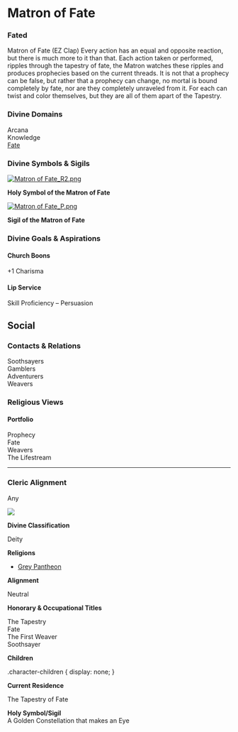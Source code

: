 Matron of Fate
==============

### Fated

Matron of Fate (EZ Clap) Every action has an equal and opposite reaction, but there is much more to it than that. Each action taken or performed, ripples through the tapestry of fate, the Matron watches these ripples and produces prophecies based on the current threads. It is not that a prophecy can be false, but rather that a prophecy can change, no mortal is bound completely by fate, nor are they completely unraveled from it. For each can twist and color themselves, but they are all of them apart of the Tapestry.

### Divine Domains

Arcana  
Knowledge  
[Fate](https://www.worldanvil.com/w/Ecaros-xohoo/a/fate-article)

### Divine Symbols & Sigils

[![](/uploads/images/8d7d047d11da9aebf301f5450ca75165.png "Matron of Fate_R2.png")](/i/284913 "Matron of Fate_R2.png")

**Holy Symbol of the Matron of Fate**

[![](/uploads/images/b03e4bc78f8c28d0387a29092e66cf19.png "Matron of Fate_P.png")](/i/284915 "Matron of Fate_P.png")

**Sigil of the Matron of Fate**

### Divine Goals & Aspirations

#### Church Boons

+1 Charisma 

#### Lip Service

Skill Proficiency – Persuasion

Social
------

### Contacts & Relations

Soothsayers  
Gamblers  
Adventurers  
Weavers

### Religious Views

#### Portfolio

Prophecy  
Fate  
Weavers  
The Lifestream 

* * *

### Cleric Alignment

Any

![](/uploads/images/2c8807ae2c4f83025bae5861e6e1d4ec.jpg)

**Divine Classification**

Deity

**Religions**

* [Grey Pantheon](/w/Ecaros-xohoo/a/grey-pantheon-article)

**Alignment**

Neutral

**Honorary & Occupational Titles**

The Tapestry  
Fate  
The First Weaver  
Soothsayer

**Children**

.character-children { display: none; }

**Current Residence**

The Tapestry of Fate

**Holy Symbol/Sigil**  
A Golden Constellation that makes an Eye

